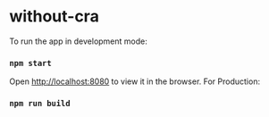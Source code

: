 # without-cra
To run the app in development mode:
### `npm start`
Open [http://localhost:8080](http://localhost:8080) to view it in the browser.
For Production:
### `npm run build`
